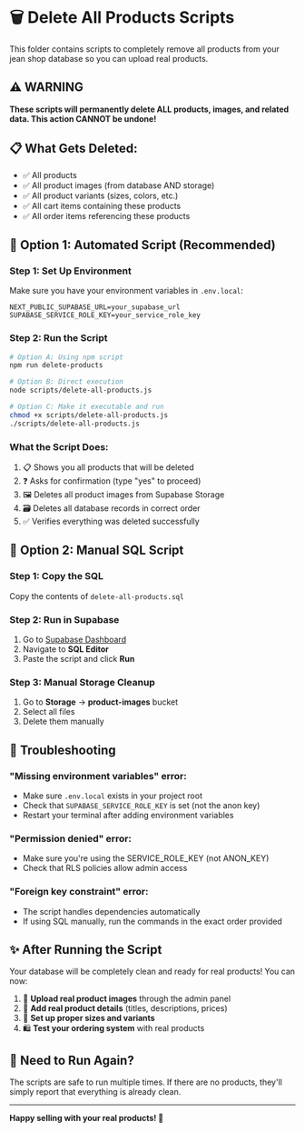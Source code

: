 # 🗑️ Delete All Products Scripts

This folder contains scripts to completely remove all products from your jean shop database so you can upload real products.

## ⚠️ **WARNING**
**These scripts will permanently delete ALL products, images, and related data. This action CANNOT be undone!**

## 📋 **What Gets Deleted:**
- ✅ All products
- ✅ All product images (from database AND storage)
- ✅ All product variants (sizes, colors, etc.)
- ✅ All cart items containing these products
- ✅ All order items referencing these products

## 🚀 **Option 1: Automated Script (Recommended)**

### **Step 1: Set Up Environment**
Make sure you have your environment variables in `.env.local`:
```env
NEXT_PUBLIC_SUPABASE_URL=your_supabase_url
SUPABASE_SERVICE_ROLE_KEY=your_service_role_key
```

### **Step 2: Run the Script**
```bash
# Option A: Using npm script
npm run delete-products

# Option B: Direct execution
node scripts/delete-all-products.js

# Option C: Make it executable and run
chmod +x scripts/delete-all-products.js
./scripts/delete-all-products.js
```

### **What the Script Does:**
1. 📋 Shows you all products that will be deleted
2. ❓ Asks for confirmation (type "yes" to proceed)
3. 🖼️ Deletes all product images from Supabase Storage
4. 🗃️ Deletes all database records in correct order
5. ✅ Verifies everything was deleted successfully

## 🔧 **Option 2: Manual SQL Script**

### **Step 1: Copy the SQL**
Copy the contents of `delete-all-products.sql`

### **Step 2: Run in Supabase**
1. Go to [Supabase Dashboard](https://supabase.com/dashboard)
2. Navigate to **SQL Editor**
3. Paste the script and click **Run**

### **Step 3: Manual Storage Cleanup**
1. Go to **Storage** → **product-images** bucket
2. Select all files
3. Delete them manually

## 🐛 **Troubleshooting**

### **"Missing environment variables" error:**
- Make sure `.env.local` exists in your project root
- Check that `SUPABASE_SERVICE_ROLE_KEY` is set (not the anon key)
- Restart your terminal after adding environment variables

### **"Permission denied" error:**
- Make sure you're using the SERVICE_ROLE_KEY (not ANON_KEY)
- Check that RLS policies allow admin access

### **"Foreign key constraint" error:**
- The script handles dependencies automatically
- If using SQL manually, run the commands in the exact order provided

## ✨ **After Running the Script**

Your database will be completely clean and ready for real products! You can now:

1. 📸 **Upload real product images** through the admin panel
2. 📝 **Add real product details** (titles, descriptions, prices)
3. 📐 **Set up proper sizes and variants**
4. 🛍️ **Test your ordering system** with real products

## 🔄 **Need to Run Again?**

The scripts are safe to run multiple times. If there are no products, they'll simply report that everything is already clean.

---

**Happy selling with your real products! 🎉**

